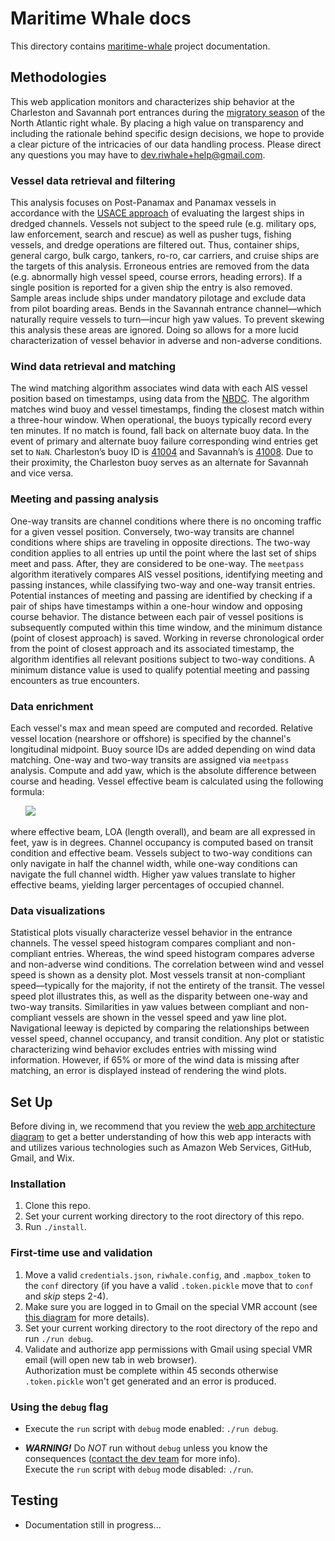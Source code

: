 # Maritime Whale docs

This directory contains [maritime-whale](https://github.com/riwhale/maritime-whale)
project documentation.

## Methodologies

This web application monitors and characterizes ship behavior at the Charleston
and Savannah port entrances during the [migratory season](https://www.fisheries.noaa.gov/species/north-atlantic-right-whale)
of the North Atlantic right whale. By placing a high value on transparency and
including the rationale behind specific design decisions, we hope to provide a
clear picture of the intricacies of our data handling process. Please direct
any questions you may have to
[dev.riwhale+help@gmail.com](mailto:dev.riwhale+help@gmail.com).

### Vessel data retrieval and filtering

This analysis focuses on Post-Panamax and Panamax vessels in accordance with the
[USACE approach](https://erdc-library.erdc.dren.mil/jspui/handle/11681/32750) of
evaluating the largest ships in dredged channels. Vessels not subject to the
speed rule (e.g. military ops, law enforcement, search and rescue) as well as
pusher tugs, fishing vessels, and dredge operations are filtered out. Thus,
container ships, general cargo, bulk cargo, tankers, ro-ro, car carriers, and
cruise ships are the targets of this analysis. Erroneous entries are removed
from the data (e.g. abnormally high vessel speed, course errors, heading
errors). If a single position is reported for a given ship the entry is also
removed. Sample areas include ships under mandatory pilotage and exclude data
from pilot boarding areas. Bends in the Savannah entrance channel—which
naturally require vessels to turn—incur high yaw values. To prevent skewing
this analysis these areas are ignored. Doing so allows for a more lucid
characterization of vessel behavior in adverse and non-adverse conditions.

### Wind data retrieval and matching

The wind matching algorithm associates wind data with each AIS vessel position
based on timestamps, using data from the [NBDC](https://www.ndbc.noaa.gov/). The
algorithm matches wind buoy and vessel timestamps, finding the closest match
within a three-hour window. When operational, the buoys typically record every
ten minutes. If no match is found, fall back on alternate buoy data. In the
event of primary and alternate buoy failure corresponding wind entries get set
to `NaN`. Charleston’s buoy ID is
[41004](https://www.ndbc.noaa.gov/station_page.php?station=41004) and Savannah’s
is [41008](https://www.ndbc.noaa.gov/station_page.php?station=41008). Due to
their proximity, the Charleston buoy serves as an alternate for Savannah and
vice versa.

### Meeting and passing analysis

One-way transits are channel conditions where there is no oncoming traffic for a
given vessel position. Conversely, two-way transits are channel conditions where
ships are traveling in opposite directions. The two-way condition applies to all
entries up until the point where the last set of ships meet and pass. After,
they are considered to be one-way. The `meetpass` algorithm iteratively compares
AIS vessel positions, identifying meeting and passing instances, while
classifying two-way and one-way transit entries. Potential instances of meeting
and passing are identified by checking if a pair of ships have timestamps within
a one-hour window and opposing course behavior. The distance between each pair
of vessel positions is subsequently computed within this time window, and the
minimum distance (point of closest approach) is saved. Working in reverse
chronological order from the point of closest approach and its associated
timestamp, the algorithm identifies all relevant positions subject to two-way
conditions. A minimum distance value is used to qualify potential meeting and
passing encounters as true encounters.

### Data enrichment

Each vessel's max and mean speed are computed and recorded. Relative vessel
location (nearshore or offshore) is specified by the channel's longitudinal
midpoint. Buoy source IDs are added depending on wind data matching. One-way
and two-way transits are assigned via `meetpass` analysis. Compute and add yaw,
which is the absolute difference between course and heading.
Vessel effective beam is calculated using the following formula:

&nbsp;&nbsp;&nbsp;&nbsp;&nbsp;&nbsp;<img src="https://render.githubusercontent.com/render/math?math=EB = cos(90-yaw)\*loa %2B cos(yaw)\*beam">

where effective beam, LOA (length overall), and beam are all expressed in feet,
yaw is in degrees.
Channel occupancy is computed based on transit condition and effective beam.
Vessels subject to two-way conditions can only navigate in half the channel
width, while one-way conditions can navigate the full channel width. Higher
yaw values translate to higher effective beams, yielding larger percentages of
occupied channel.

### Data visualizations
Statistical plots visually characterize vessel behavior in the entrance
channels. The vessel speed histogram compares compliant and non-compliant
entries. Whereas, the wind speed histogram compares adverse and non-adverse
wind conditions. The correlation between wind and vessel speed is shown as a
density plot. Most vessels transit at non-compliant speed—typically for the
majority, if not the entirety of the transit. The vessel speed plot illustrates
this, as well as the disparity between one-way and two-way transits.
Similarities in yaw values between compliant and non-compliant vessels are
shown in the vessel speed and yaw line plot. Navigational leeway is depicted
by comparing the relationships between vessel speed, channel occupancy, and
transit condition. Any plot or statistic characterizing wind behavior excludes
entries with missing wind information. However, if 65% or more of the wind data
is missing after matching, an error is displayed instead of rendering the wind
plots.

## Set Up

Before diving in, we recommend that you review the
[web app architecture diagram](diagrams/web-app-diagram.pdf) to get a better
understanding of how this web app interacts with and utilizes various
technologies such as Amazon Web Services, GitHub, Gmail, and Wix.

### Installation
1. Clone this repo.
2. Set your current working directory to the root directory of this repo.
3. Run `./install`.

### First-time use and validation
1. Move a valid `credentials.json`, `riwhale.config`, and `.mapbox_token` to the
`conf` directory (if you have a valid `.token.pickle` move that to `conf`
and _skip_ steps 2-4).
2. Make sure you are logged in to Gmail on the special VMR account (see
[this diagram](diagrams/web-app-diagram.pdf) for more details).
3. Set your current working directory to the root directory of the repo and
run `./run debug`.
4. Validate and authorize app permissions with Gmail using special VMR email
(will open new tab in web browser).<br/>
Authorization must be complete within 45 seconds otherwise `.token.pickle`
won't get generated and an error is produced.

### Using the `debug` flag
* Execute the `run` script with `debug` mode enabled: `./run debug`.

* _**WARNING!**_ Do _NOT_ run without `debug` unless you know the consequences
([contact the dev team](mailto:dev.riwhale+help@gmail.com) for more info).<br/>
Execute the `run` script with `debug` mode disabled: `./run`.

## Testing

* Documentation still in progress...
